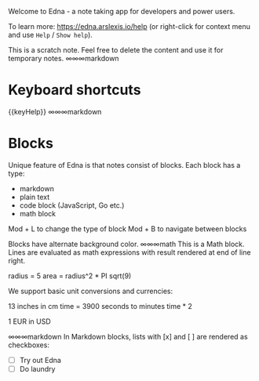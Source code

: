 Welcome to Edna - a note taking app for developers and power users.

To learn more: https://edna.arslexis.io/help (or right-click for context menu and use `Help` / `Show help`).

This is a scratch note. Feel free to delete the content and use it for temporary notes.
∞∞∞markdown
# Keyboard shortcuts

{{keyHelp}}
∞∞∞markdown
# Blocks

Unique feature of Edna is that notes consist of blocks. Each block has a type:
* markdown
* plain text
* code block (JavaScript, Go etc.)
* math block

Mod + L to change the type of block
Mod + B to navigate between blocks

Blocks have alternate background color.
∞∞∞math
This is a Math block. Lines are evaluated as math expressions with result rendered at end of line right.

radius = 5
area = radius^2 * PI
sqrt(9)

We support basic unit conversions and currencies:

13 inches in cm
time = 3900 seconds to minutes
time * 2

1 EUR in USD

∞∞∞markdown
In Markdown blocks, lists with [x] and [ ] are rendered as checkboxes:

- [ ] Try out Edna
- [ ] Do laundry
